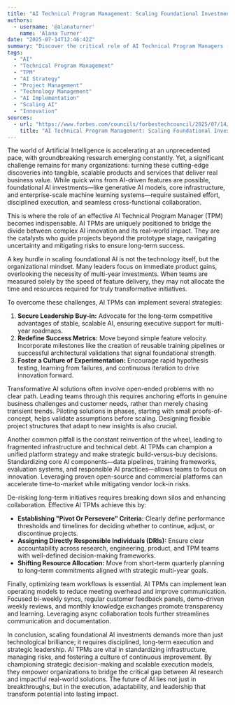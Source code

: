 ```yaml
---
title: "AI Technical Program Management: Scaling Foundational Investments From Research To Real-World Impact"
authors:
  - username: '@alanaturner'
    name: 'Alana Turner'
date: "2025-07-14T12:46:42Z"
summary: "Discover the critical role of AI Technical Program Managers (TPMs) in transforming AI research breakthroughs into scalable, real-world applications. This post explores how effective TPMs bridge the gap between innovation and impact through strategic planning, risk management, and fostering collaboration."
tags:
  - "AI"
  - "Technical Program Management"
  - "TPM"
  - "AI Strategy"
  - "Project Management"
  - "Technology Management"
  - "AI Implementation"
  - "Scaling AI"
  - "Innovation"
sources:
  - url: "https://www.forbes.com/councils/forbestechcouncil/2025/07/14/ai-technical-program-management-scaling-foundational-investments-from-research-to-real-world-impact/"
    title: "AI Technical Program Management: Scaling Foundational Investments From Research To Real-World Impact"
---
```


The world of Artificial Intelligence is accelerating at an unprecedented pace, with groundbreaking research emerging constantly. Yet, a significant challenge remains for many organizations: turning these cutting-edge discoveries into tangible, scalable products and services that deliver real business value. While quick wins from AI-driven features are possible, foundational AI investments—like generative AI models, core infrastructure, and enterprise-scale machine learning systems—require sustained effort, disciplined execution, and seamless cross-functional collaboration.

This is where the role of an effective AI Technical Program Manager (TPM) becomes indispensable. AI TPMs are uniquely positioned to bridge the divide between complex AI innovation and its real-world impact. They are the catalysts who guide projects beyond the prototype stage, navigating uncertainty and mitigating risks to ensure long-term success.

A key hurdle in scaling foundational AI is not the technology itself, but the organizational mindset. Many leaders focus on immediate product gains, overlooking the necessity of multi-year investments. When teams are measured solely by the speed of feature delivery, they may not allocate the time and resources required for truly transformative initiatives.

To overcome these challenges, AI TPMs can implement several strategies:

1.  **Secure Leadership Buy-in:** Advocate for the long-term competitive advantages of stable, scalable AI, ensuring executive support for multi-year roadmaps.
2.  **Redefine Success Metrics:** Move beyond simple feature velocity. Incorporate milestones like the creation of reusable training pipelines or successful architectural validations that signal foundational strength.
3.  **Foster a Culture of Experimentation:** Encourage rapid hypothesis testing, learning from failures, and continuous iteration to drive innovation forward.

Transformative AI solutions often involve open-ended problems with no clear path. Leading teams through this requires anchoring efforts in genuine business challenges and customer needs, rather than merely chasing transient trends. Piloting solutions in phases, starting with small proofs-of-concept, helps validate assumptions before scaling. Designing flexible project structures that adapt to new insights is also crucial.

Another common pitfall is the constant reinvention of the wheel, leading to fragmented infrastructure and technical debt. AI TPMs can champion a unified platform strategy and make strategic build-versus-buy decisions. Standardizing core AI components—data pipelines, training frameworks, evaluation systems, and responsible AI practices—allows teams to focus on innovation. Leveraging proven open-source and commercial platforms can accelerate time-to-market while mitigating vendor lock-in risks.

De-risking long-term initiatives requires breaking down silos and enhancing collaboration. Effective AI TPMs achieve this by:

*   **Establishing "Pivot Or Persevere" Criteria:** Clearly define performance thresholds and timelines for deciding whether to continue, adjust, or discontinue projects.
*   **Assigning Directly Responsible Individuals (DRIs):** Ensure clear accountability across research, engineering, product, and TPM teams with well-defined decision-making frameworks.
*   **Shifting Resource Allocation:** Move from short-term quarterly planning to long-term commitments aligned with strategic multi-year goals.

Finally, optimizing team workflows is essential. AI TPMs can implement lean operating models to reduce meeting overhead and improve communication. Focused bi-weekly syncs, regular customer feedback panels, demo-driven weekly reviews, and monthly knowledge exchanges promote transparency and learning. Leveraging async collaboration tools further streamlines communication and documentation.

In conclusion, scaling foundational AI investments demands more than just technological brilliance; it requires disciplined, long-term execution and strategic leadership. AI TPMs are vital in standardizing infrastructure, managing risks, and fostering a culture of continuous improvement. By championing strategic decision-making and scalable execution models, they empower organizations to bridge the critical gap between AI research and impactful real-world solutions. The future of AI lies not just in breakthroughs, but in the execution, adaptability, and leadership that transform potential into lasting impact.
